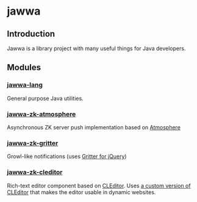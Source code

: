jawwa
=================

## Introduction

Jawwa is a library project with many useful things for Java developers.

## Modules

### <a href="">jawwa-lang</a>

General purpose Java utilities.

### <a href="">jawwa-zk-atmosphere</a>

Asynchronous ZK server push implementation based on [Atmosphere](https://github.com/Atmosphere/atmosphere)

### <a href="">jawwa-zk-gritter</a>

Growl-like notifications (uses [Gritter for jQuery](https://github.com/jboesch/Gritter))

### <a href="">jawwa-zk-cleditor</a>

Rich-text editor component based on [CLEditor](http://premiumsoftware.net/cleditor/).
Uses [a custom version of CLEditor](https://github.com/Gekkio/cleditor) that makes the editor usable in dynamic websites.
